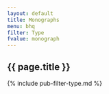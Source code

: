 ```yaml
---
layout: default
title: Monographs
menu: bhq
filter: Type
fvalue: monograph
---
```


## {{ page.title }}

{% include pub-filter-type.md %} 